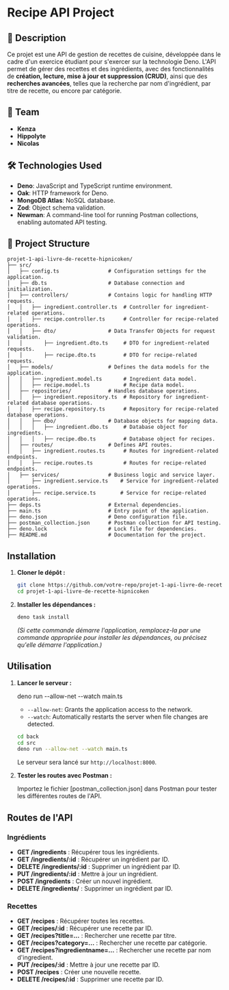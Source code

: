 # Recipe API Project

## 📌 Description

Ce projet est une API de gestion de recettes de cuisine, développée dans le cadre d'un exercice étudiant pour s'exercer sur la technologie Deno. L'API permet de gérer des recettes et des ingrédients, avec des fonctionnalités de **création, lecture, mise à jour et suppression (CRUD)**, ainsi que des **recherches avancées**, telles que la recherche par nom d'ingrédient, par titre de recette, ou encore par catégorie.

## 👥 Team

- **Kenza**
- **Hippolyte**
- **Nicolas**

## 🛠️ Technologies Used

- **Deno**: JavaScript and TypeScript runtime environment.
- **Oak**: HTTP framework for Deno.
- **MongoDB Atlas**: NoSQL database.
- **Zod**: Object schema validation.
- **Newman**: A command-line tool for running Postman collections, enabling automated API testing.

## 📂 Project Structure
```
projet-1-api-livre-de-recette-hipnicoken/
├── src/
│   ├── config.ts                # Configuration settings for the application.
│   ├── db.ts                    # Database connection and initialization.
│   ├── controllers/             # Contains logic for handling HTTP requests.
│   │   ├── ingredient.controller.ts  # Controller for ingredient-related operations.
│   │   ├── recipe.controller.ts      # Controller for recipe-related operations.
│   │   ├── dto/                 # Data Transfer Objects for request validation.
│   │       ├── ingredient.dto.ts     # DTO for ingredient-related requests.
│   │       ├── recipe.dto.ts         # DTO for recipe-related requests.
│   ├── models/                  # Defines the data models for the application.
│   │   ├── ingredient.model.ts       # Ingredient data model.
│   │   ├── recipe.model.ts           # Recipe data model.
│   ├── repositories/            # Handles database operations.
│   │   ├── ingredient.repository.ts  # Repository for ingredient-related database operations.
│   │   ├── recipe.repository.ts      # Repository for recipe-related database operations.
│   │   ├── dbo/                 # Database objects for mapping data.
│   │   │   ├── ingredient.dbo.ts     # Database object for ingredients.
│   │   │   ├── recipe.dbo.ts         # Database object for recipes.
│   ├── routes/                  # Defines API routes.
│   │   ├── ingredient.routes.ts      # Routes for ingredient-related endpoints.
│   │   ├── recipe.routes.ts          # Routes for recipe-related endpoints.
│   ├── services/                # Business logic and service layer.
│       ├── ingredient.service.ts    # Service for ingredient-related operations.
│       ├── recipe.service.ts        # Service for recipe-related operations.
├── deps.ts                      # External dependencies.
├── main.ts                      # Entry point of the application.
├── deno.json                    # Deno configuration file.
├── postman_collection.json      # Postman collection for API testing.
├── deno.lock                    # Lock file for dependencies.
├── README.md                    # Documentation for the project.
```
## Installation

1. **Cloner le dépôt :**

    ```bash
    git clone https://github.com/votre-repo/projet-1-api-livre-de-recette-hipnicoken.git
    cd projet-1-api-livre-de-recette-hipnicoken
    ```


2. **Installer les dépendances :**

    ```bash
    deno task install
    ```

    *(Si cette commande démarre l'application, remplacez-la par une commande appropriée pour installer les dépendances, ou précisez qu'elle démarre l'application.)*

## Utilisation

1. **Lancer le serveur :**
    
    deno run --allow-net --watch main.ts

    - `--allow-net`: Grants the application access to the network.
    - `--watch`: Automatically restarts the server when file changes are detected.
    ```bash
    cd back
    cd src
    deno run --allow-net --watch main.ts
    ```

    Le serveur sera lancé sur `http://localhost:8000`.

2. **Tester les routes avec Postman :**

    Importez le fichier [postman_collection.json] dans Postman pour tester les différentes routes de l'API.

## Routes de l'API

### Ingrédients

- **GET /ingredients** : Récupérer tous les ingrédients.
- **GET /ingredients/:id** : Récupérer un ingrédient par ID.
- **DELETE /ingredients/:id** : Supprimer un ingrédient par ID.
- **PUT /ingredients/:id** : Mettre à jour un ingrédient.
- **POST /ingredients** : Créer un nouvel ingrédient.
- **DELETE /ingredients/** : Supprimer un ingrédient par ID.

### Recettes

- **GET /recipes** : Récupérer toutes les recettes.
- **GET /recipes/:id** : Récupérer une recette par ID.
- **GET /recipes?title=...** : Rechercher une recette par titre.
- **GET /recipes?category=...** : Rechercher une recette par catégorie.
- **GET /recipes?ingredientname=...** : Rechercher une recette par nom    d'ingredient.
- **PUT /recipes/:id** : Mettre à jour une recette par ID.
- **POST /recipes** : Créer une nouvelle recette.
- **DELETE /recipes/:id** : Supprimer une recette par ID.

